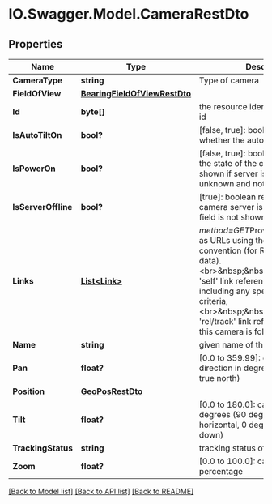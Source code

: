 # IO.Swagger.Model.CameraRestDto
## Properties

Name | Type | Description | Notes
------------ | ------------- | ------------- | -------------
**CameraType** | **string** | Type of camera | [optional] 
**FieldOfView** | [**BearingFieldOfViewRestDto**](BearingFieldOfViewRestDto.md) |  | [optional] 
**Id** | **byte[]** | the resource identifier; the camera id | [optional] 
**IsAutoTiltOn** | **bool?** | [false, true]: boolean representing whether the auto-tilt feature is on | [optional] 
**IsPowerOn** | **bool?** | [false, true]: boolean representing the state of the camera&#x27;s power; not shown if server is offline (value is unknown and not applicable) | [optional] 
**IsServerOffline** | **bool?** | [true]: boolean representing if the camera server is offline (else the field is not shown) | [optional] 
**Links** | [**List&lt;Link&gt;**](Link.md) | *method&#x3D;GET*Provides link relations as URLs using the REST &#x27;hateoas&#x27; convention (for REST delivered data).&lt;br&gt;&amp;nbsp;&amp;nbsp;&amp;nbsp;&amp;nbsp;The &#x27;self&#x27; link references this rest object, including any specified query criteria,&lt;br&gt;&amp;nbsp;&amp;nbsp;&amp;nbsp;&amp;nbsp;The &#x27;rel/track&#x27; link references the track this camera is following, if any. | [optional] 
**Name** | **string** | given name of this camera | [optional] 
**Pan** | **float?** | [0.0 to 359.99]: camera&#x27;s bearing direction in degrees (0 degrees is true north) | [optional] 
**Position** | [**GeoPosRestDto**](GeoPosRestDto.md) |  | [optional] 
**Tilt** | **float?** | [0.0 to 180.0]: camera&#x27;s tilt in degrees (90 degrees at the horizontal, 0 degrees is fully tilted down) | [optional] 
**TrackingStatus** | **string** | tracking status of the camera | [optional] 
**Zoom** | **float?** | [0.0 to 100.0]: camera&#x27;s zoom percentage | [optional] 

[[Back to Model list]](../README.md#documentation-for-models) [[Back to API list]](../README.md#documentation-for-api-endpoints) [[Back to README]](../README.md)

